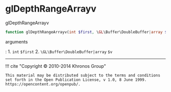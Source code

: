 # glDepthRangeArrayv
glDepthRangeArrayv

```php
function glDepthRangeArrayv(int $first, \GL\Buffer\DoubleBuffer|array $v) : void
```



arguments

:    1. `int` `$first` 
    2. `\GL\Buffer\DoubleBuffer|array` `$v` 



---
     

!!! cite "Copyright © 2010-2014 Khronos Group"

    This material may be distributed subject to the terms and conditions set forth in the Open Publication License, v 1.0, 8 June 1999. https://opencontent.org/openpub/.